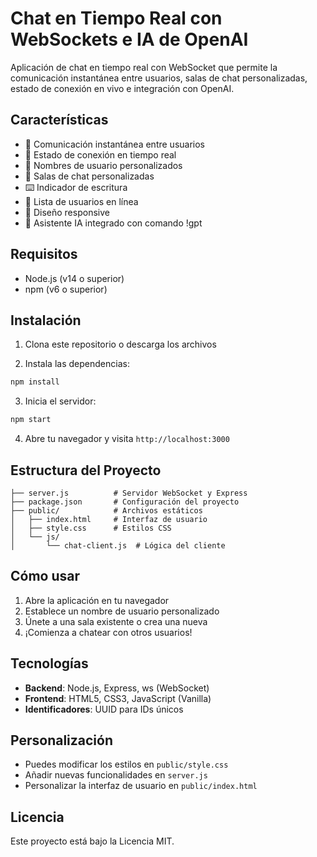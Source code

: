 # Chat en Tiempo Real con WebSockets e IA de OpenAI

Aplicación de chat en tiempo real con WebSocket que permite la comunicación instantánea entre usuarios, salas de chat personalizadas, estado de conexión en vivo e integración con OpenAI.

## Características

- 💬 Comunicación instantánea entre usuarios
- 🔄 Estado de conexión en tiempo real
- 👤 Nombres de usuario personalizados
- 🚪 Salas de chat personalizadas
- ⌨️ Indicador de escritura
- 👥 Lista de usuarios en línea
- 📱 Diseño responsive
- 🤖 Asistente IA integrado con comando !gpt

## Requisitos

- Node.js (v14 o superior)
- npm (v6 o superior)

## Instalación

1. Clona este repositorio o descarga los archivos

2. Instala las dependencias:
```bash
npm install
```

3. Inicia el servidor:
```bash
npm start
```

4. Abre tu navegador y visita `http://localhost:3000`

## Estructura del Proyecto

```
├── server.js          # Servidor WebSocket y Express
├── package.json       # Configuración del proyecto
├── public/            # Archivos estáticos
│   ├── index.html     # Interfaz de usuario
│   ├── style.css      # Estilos CSS
│   └── js/
│       └── chat-client.js  # Lógica del cliente
```

## Cómo usar

1. Abre la aplicación en tu navegador
2. Establece un nombre de usuario personalizado
3. Únete a una sala existente o crea una nueva
4. ¡Comienza a chatear con otros usuarios!

## Tecnologías

- **Backend**: Node.js, Express, ws (WebSocket)
- **Frontend**: HTML5, CSS3, JavaScript (Vanilla)
- **Identificadores**: UUID para IDs únicos

## Personalización

- Puedes modificar los estilos en `public/style.css`
- Añadir nuevas funcionalidades en `server.js`
- Personalizar la interfaz de usuario en `public/index.html`

## Licencia

Este proyecto está bajo la Licencia MIT.
